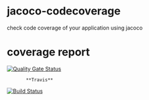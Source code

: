 # jacoco-codecoverage
check code coverage of your application using jacoco

 # coverage report 
[![Quality Gate Status](https://sonarcloud.io/api/project_badges/measure?project=universita&metric=alert_status)](https://sonarcloud.io/dashboard?id=universita)


           **Travis**

[![Build Status](https://travis-ci.org/javid141moazan/sonary.svg?branch=master)](https://travis-ci.org/javid141moazan/sonary)
